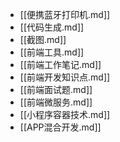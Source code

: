 - [[便携蓝牙打印机.md]]
- [[代码生成.md]]
- [[截图.md]]
- [[前端工具.md]]
- [[前端工作笔记.md]]
- [[前端开发知识点.md]]
- [[前端面试题.md]]
- [[前端微服务.md]]
- [[小程序容器技术.md]]
- [[APP混合开发.md]]
